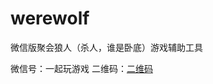 werewolf
========

微信版聚会狼人（杀人，谁是卧底）游戏辅助工具

微信号：一起玩游戏
二维码：[二维码](./test/qrcode_for_gh_8b1b53f7a1b9_1280.jpg)
